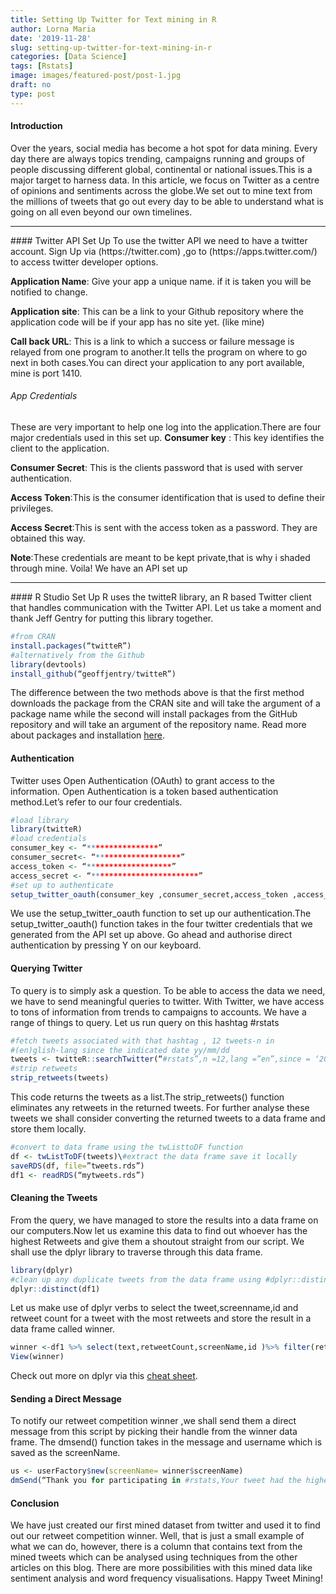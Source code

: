 ```yaml
---
title: Setting Up Twitter for Text mining in R
author: Lorna Maria
date: '2019-11-28'
slug: setting-up-twitter-for-text-mining-in-r
categories: [Data Science]
tags: [Rstats]
image: images/featured-post/post-1.jpg
draft: no
type: post
---
```

#### Introduction
Over the years, social media has become a hot spot for data mining. Every day there are always topics trending, campaigns running and groups of people discussing different global, continental or national issues.This is a major target to harness data.
In this article, we focus on Twitter as a centre of opinions and sentiments across the globe.We set out to mine text from the millions of tweets that go out every day to be able to understand what is going on all even beyond our own timelines.
<hr>
#### Twitter API Set Up
To use the twitter API we need to have a twitter account.
Sign Up via (https://twitter.com) ,go to (https://apps.twitter.com/) to access twitter developer options.

**Application Name**: Give your app a unique name. if it is taken you will be notified to change.

**Application site**: This can be a link to your Github repository where the application code will be if your app has no site yet. (like mine)

**Call back URL**: This is a link to which a success or failure message is relayed from one program to another.It tells the program on where to go next in both cases.You can direct your application to any port available, mine is port 1410.

###### App Credentials
These are very important to help one log into the application.There are four major credentials used in this set up.
**Consumer key** : This key identifies the client to the application.

**Consumer Secret**: This is the clients password that is used with server authentication.

**Access Token**:This is the consumer identification that is used to define their privileges.

**Access Secret**:This is sent with the access token as a password.
They are obtained this way.

**Note**:These credentials are meant to be kept private,that is why i shaded through mine.
Voila! We have an API set up

<hr>
#### R Studio Set Up
R uses the twitteR library, an R based Twitter client that handles communication with the Twitter API. Let us take a moment and thank Jeff Gentry for putting this library together.

```R
#from CRAN
install.packages(“twitteR”)
#alternatively from the Github
library(devtools)
install_github(“geoffjentry/twitteR”)
```
The difference between the two methods above is that the first method downloads the package from the CRAN site and will take the argument of a package name while the second will install packages from the GitHub repository and will take an argument of the repository name. Read more about packages and installation [here](https://www.datacamp.com/community/tutorials/r-packages-guide).

#### Authentication
Twitter uses Open Authentication (OAuth) to grant access to the information. Open Authentication is a token based authentication method.Let’s refer to our four credentials.

```R
#load library
library(twitteR)
#load credentials
consumer_key <- “****************”
consumer_secret<- “*******************”
access_token <- “*******************”
access_secret <- “************************”
#set up to authenticate
setup_twitter_oauth(consumer_key ,consumer_secret,access_token ,access_secret)
```
We use the setup_twitter_oauth function to set up our authentication.The setup_twitter_oauth() function takes in the four twitter credentials that we generated from the API set up above.
Go ahead and authorise direct authentication by pressing Y on our keyboard.

#### Querying Twitter
To query is to simply ask a question. To be able to access the data we need, we have to send meaningful queries to twitter. With Twitter, we have access to tons of information from trends to campaigns to accounts. We have a range of things to query.
Let us run query on this hashtag #rstats
```R
#fetch tweets associated with that hashtag , 12 tweets-n in 
#(en)glish-lang since the indicated date yy/mm/dd
tweets <- twitteR::searchTwitter(“#rstats”,n =12,lang =”en”,since = ‘2018–01–01’)
#strip retweets
strip_retweets(tweets)
```
This code returns the tweets as a list.The strip_retweets() function eliminates any retweets in the returned tweets.
For further analyse these tweets we shall consider converting the returned tweets to a data frame and store them locally.

```R
#convert to data frame using the twListtoDF function
df <- twListToDF(tweets)\#extract the data frame save it locally
saveRDS(df, file=”tweets.rds”)
df1 <- readRDS(“mytweets.rds”)
```
#### Cleaning the Tweets
From the query, we have managed to store the results into a data frame on our computers.Now let us examine this data to find out whoever has the highest Retweets and give them a shoutout straight from our script.
We shall use the dplyr library to traverse through this data frame.
```R
library(dplyr)
#clean up any duplicate tweets from the data frame using #dplyr::distinct
dplyr::distinct(df1)
```
Let us make use of dplyr verbs to select the tweet,screenname,id and retweet count for a tweet with the most retweets and store the result in a data frame called winner.

```R
winner <-df1 %>% select(text,retweetCount,screenName,id )%>% filter(retweetCount == max(retweetCount))
View(winner)
```
Check out more on dplyr via this [cheat sheet](https://rstudio.com/wp-content/uploads/2015/02/data-wrangling-cheatsheet.pdf).

#### Sending a Direct Message
To notify our retweet competition winner ,we shall send them a direct message from this script by picking their handle from the winner data frame.
The dmsend() function takes in the message and username which is saved as the screenName.
```R
us <- userFactory$new(screenName= winner$screenName)
dmSend(“Thank you for participating in #rstats,Your tweet had the highest retweets”, us$screenName)

```
#### Conclusion
We have just created our first mined dataset from twitter and used it to find out our retweet competition winner. 
Well, that is just a small example of what we can do, however, there is a column that contains text from the mined tweets which can be analysed using techniques from the other articles on this blog.
There are more possibilities with this mined data like sentiment analysis and word frequency visualisations.
Happy Tweet Mining!
